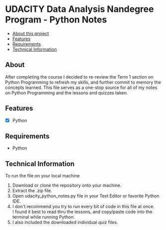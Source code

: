 # UDACITY Data Analysis Nandegree Program - Python Notes

- [About this project](#about)
- [Features](#features)
- [Requirements](#requirements)
- [Technical Information](#technical_information)

<a name="about"></a>
## About
After completing the course I decided to re-review the Term 1 section on
Python Programming to refresh my skills, and further commit to memory the
concepts learned. This file serves as a one-stop source for all of my notes
on Python Programming and the lessons and quizzes taken.

<a name="features"></a>
## Features
- [x] Python

<a name="requirements"></a>
## Requirements
- Python

<a name="technical_information"></a>
## Technical Information

To run the file on your local machine

1. Download or clone the repository onto your machine.
2. Extract the .zip file.
3. Open udacity_python_notes.py file in your Text Editor or favorite Python IDE.
5. I don't recommend you try to run every bit of code in this file at once.  
I found it best to read thru the lessons, and copy/paste code into the terminal
while running Python.
6. I also included the downloaded individual quiz files.
